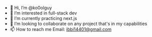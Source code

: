 - 👋 Hi, I’m @ko0olguy
- 👀 I’m interested in full-stack dev
- 🌱 I’m currently practicing next.js
- 💞️ I’m looking to collaborate on any project that's in my capabilities
- 📫 How to reach me Email: ibbi14401@gmail.com

<!---
ko0olguy/ko0olguy is a ✨ special ✨ repository because its `README.md` (this file) appears on your GitHub profile.
You can click the Preview link to take a look at your changes.
--->
